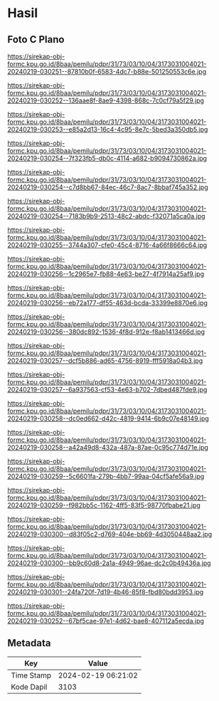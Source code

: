 # Hasil

## Foto C Plano

https://sirekap-obj-formc.kpu.go.id/8baa/pemilu/pdpr/31/73/03/10/04/3173031004021-20240219-030251--87810b0f-6583-4dc7-b88e-501250553c6e.jpg

https://sirekap-obj-formc.kpu.go.id/8baa/pemilu/pdpr/31/73/03/10/04/3173031004021-20240219-030252--136aae8f-8ae9-4398-868c-7c0cf79a5f29.jpg

https://sirekap-obj-formc.kpu.go.id/8baa/pemilu/pdpr/31/73/03/10/04/3173031004021-20240219-030253--e85a2d13-16c4-4c95-8e7c-5bed3a350db5.jpg

https://sirekap-obj-formc.kpu.go.id/8baa/pemilu/pdpr/31/73/03/10/04/3173031004021-20240219-030254--7f323fb5-db0c-4114-a682-b9094730862a.jpg

https://sirekap-obj-formc.kpu.go.id/8baa/pemilu/pdpr/31/73/03/10/04/3173031004021-20240219-030254--c7d8bb67-84ec-46c7-8ac7-8bbaf745a352.jpg

https://sirekap-obj-formc.kpu.go.id/8baa/pemilu/pdpr/31/73/03/10/04/3173031004021-20240219-030254--7183b9b9-2513-48c2-abdc-f32071a5ca0a.jpg

https://sirekap-obj-formc.kpu.go.id/8baa/pemilu/pdpr/31/73/03/10/04/3173031004021-20240219-030255--3744a307-cfe0-45c4-8716-4a66f8666c64.jpg

https://sirekap-obj-formc.kpu.go.id/8baa/pemilu/pdpr/31/73/03/10/04/3173031004021-20240219-030256--1c2965e7-fb88-4e63-be27-4f7914a25af9.jpg

https://sirekap-obj-formc.kpu.go.id/8baa/pemilu/pdpr/31/73/03/10/04/3173031004021-20240219-030256--eb72a177-df55-463d-bcda-33399e8870e6.jpg

https://sirekap-obj-formc.kpu.go.id/8baa/pemilu/pdpr/31/73/03/10/04/3173031004021-20240219-030256--380dc892-1536-4f8d-912e-f8ab1413466d.jpg

https://sirekap-obj-formc.kpu.go.id/8baa/pemilu/pdpr/31/73/03/10/04/3173031004021-20240219-030257--dcf5b886-ad65-4756-8919-fff5918a04b3.jpg

https://sirekap-obj-formc.kpu.go.id/8baa/pemilu/pdpr/31/73/03/10/04/3173031004021-20240219-030257--6a937563-cf53-4e63-b702-7dbed487fde9.jpg

https://sirekap-obj-formc.kpu.go.id/8baa/pemilu/pdpr/31/73/03/10/04/3173031004021-20240219-030258--dc0ed662-d42c-4819-9414-6b9c07e48149.jpg

https://sirekap-obj-formc.kpu.go.id/8baa/pemilu/pdpr/31/73/03/10/04/3173031004021-20240219-030258--a42a49d8-432a-487a-87ae-0c95c774d71e.jpg

https://sirekap-obj-formc.kpu.go.id/8baa/pemilu/pdpr/31/73/03/10/04/3173031004021-20240219-030259--5c6601fa-279b-4bb7-99aa-04cf5afe56a9.jpg

https://sirekap-obj-formc.kpu.go.id/8baa/pemilu/pdpr/31/73/03/10/04/3173031004021-20240219-030259--f982bb5c-1162-4ff5-83f5-98770fbabe21.jpg

https://sirekap-obj-formc.kpu.go.id/8baa/pemilu/pdpr/31/73/03/10/04/3173031004021-20240219-030300--d83f05c2-d769-404e-bb69-4d3050448aa2.jpg

https://sirekap-obj-formc.kpu.go.id/8baa/pemilu/pdpr/31/73/03/10/04/3173031004021-20240219-030300--bb9c60d8-2a1a-4949-96ae-dc2c0b49436a.jpg

https://sirekap-obj-formc.kpu.go.id/8baa/pemilu/pdpr/31/73/03/10/04/3173031004021-20240219-030301--24fa720f-7d19-4b46-85f8-fbd80bdd3953.jpg

https://sirekap-obj-formc.kpu.go.id/8baa/pemilu/pdpr/31/73/03/10/04/3173031004021-20240219-030252--67bf5cae-97e1-4d62-bae8-407112a5ecda.jpg


## Metadata

| Key        | Value               |
| ---------- | ------------------- |
| Time Stamp | 2024-02-19 06:21:02 |
| Kode Dapil | 3103                |



